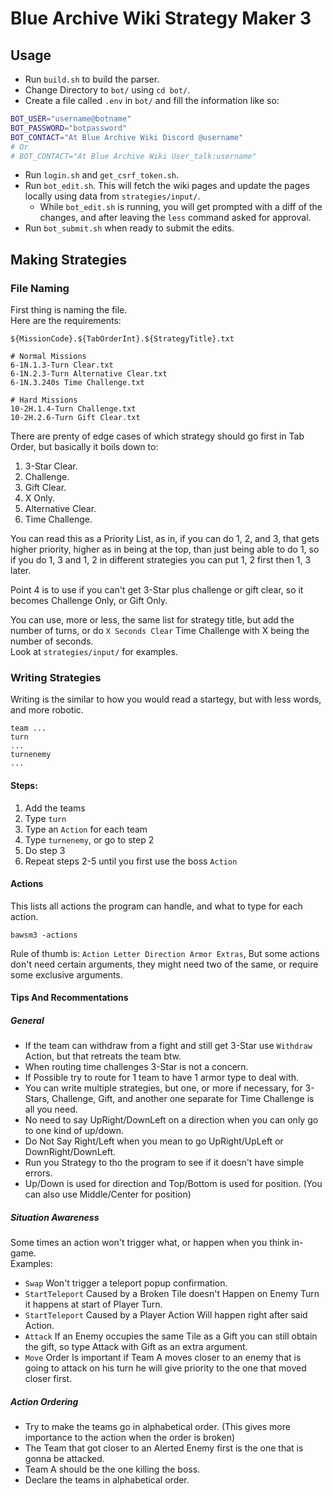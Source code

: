 # Blue Archive Wiki Strategy Maker 3

## Usage
* Run `build.sh` to build the parser.
* Change Directory to `bot/` using `cd bot/`.
* Create a file called `.env` in `bot/` and fill the information like so:
```bash
BOT_USER="username@botname"
BOT_PASSWORD="botpassword"
BOT_CONTACT="At Blue Archive Wiki Discord @username"
# Or
# BOT_CONTACT="At Blue Archive Wiki User_talk:username"
```
* Run `login.sh` and `get_csrf_token.sh`.
* Run `bot_edit.sh`. This will fetch the wiki pages and update the pages locally using data from `strategies/input/`.
    * While `bot_edit.sh` is running, you will get prompted with a diff of the changes, and after leaving the `less` command asked for approval.
* Run `bot_submit.sh` when ready to submit the edits.

## Making Strategies
### File Naming 
First thing is naming the file.<br> Here are the requirements:
```
${MissionCode}.${TabOrderInt}.${StrategyTitle}.txt

# Normal Missions
6-1N.1.3-Turn Clear.txt
6-1N.2.3-Turn Alternative Clear.txt
6-1N.3.240s Time Challenge.txt

# Hard Missions
10-2H.1.4-Turn Challenge.txt
10-2H.2.6-Turn Gift Clear.txt
```
There are prenty of edge cases of which strategy should go first in Tab Order, but basically it boils down to:

1. 3-Star Clear.
2. Challenge.
3. Gift Clear.
4. X Only.
5. Alternative Clear.
6. Time Challenge.

You can read this as a Priority List, as in, if you can do 1, 2, and 3, that gets higher priority, higher as in being at the top, than just being able to do 1, so if you do 1, 3 and 1, 2 in different strategies you can put 1, 2 first then 1, 3 later.

Point 4 is to use if you can't get 3-Star plus challenge or gift clear, so it becomes Challenge Only, or Gift Only.

You can use, more or less, the same list for strategy title, but add the number of turns, or do `X Seconds Clear` Time Challenge with X being the number of seconds.<br>
Look at `strategies/input/` for examples.

### Writing Strategies
Writing is the similar to how you would read a startegy, but with less words, and more robotic.
```
team ...
turn
...
turnenemy
...
```
#### Steps:
1. Add the teams 
2. Type `turn`
3. Type an `Action` for each team
4. Type `turnenemy`, or go to step 2
5. Do step 3
6. Repeat steps 2-5 until you first use the boss `Action`

#### Actions
This lists all actions the program can handle, and what to type for each action.
```
bawsm3 -actions
```
Rule of thumb is: `Action Letter Direction Armor Extras`, But some actions don't need certain arguments, they might need two of the same, or require some exclusive arguments.

#### Tips And Recommentations
##### General
* If the team can withdraw from a fight and still get 3-Star use `Withdraw` Action, but that retreats the team btw.
* When routing time challenges 3-Star is not a concern.
* If Possible try to route for 1 team to have 1 armor type to deal with.
* You can write multiple strategies, but one, or more if necessary, for 3-Stars, Challenge, Gift, and another one separate for Time Challenge is all you need.
* No need to say UpRight/DownLeft on a direction when you can only go to one kind of up/down.
* Do Not Say Right/Left when you mean to go UpRight/UpLeft or DownRight/DownLeft.
* Run you Strategy to tho the program to see if it doesn't have simple errors.
* Up/Down is used for direction and Top/Bottom is used for position. (You can also use Middle/Center for position)

##### Situation Awareness
Some times an action won't trigger what, or happen when you think in-game.<br>
Examples:
* `Swap` Won't trigger a teleport popup confirmation.
* `StartTeleport` Caused by a Broken Tile doesn't Happen on Enemy Turn it happens at start of Player Turn.
* `StartTeleport` Caused by a Player Action Will happen right after said Action.
* `Attack` If an Enemy occupies the same Tile as a Gift you can still obtain the gift, so type Attack with Gift as an extra argument.
* `Move` Order Is important if Team A moves closer to an enemy that is going to attack on his turn he will give priority to the one that moved closer first.

##### Action Ordering
* Try to make the teams go in alphabetical order. (This gives more importance to the action when the order is broken)
* The Team that got closer to an Alerted Enemy first is the one that is gonna be attacked.
* Team A should be the one killing the boss.
* Declare the teams in alphabetical order.
